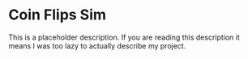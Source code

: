 # Coin Flips Sim

This is a placeholder description. If you are reading this description it means I was too lazy to actually describe my project.
